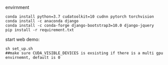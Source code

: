

envirnment 

    conda install python=3.7 cudatoolkit=10 cudnn pytorch torchvision
    conda install -c anaconda django 
    conda install -c conda-forge django-bootstrap3=10.0 django-jquery 
    pip install -r requirement.txt
    
start web demo:

    sh set_up.sh 
    ##make sure CUDA_VISIBLE_DEVICES is exsisting if there is a multi gpu envirnemnt, default is 0